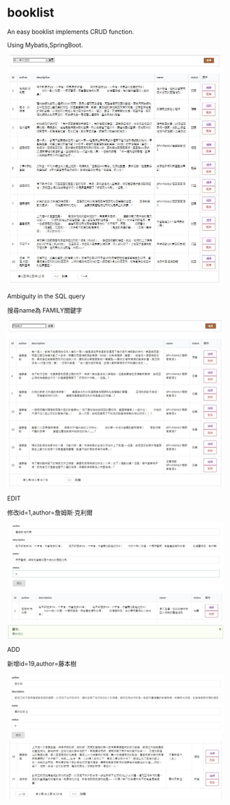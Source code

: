 # booklist
An easy booklist implements CRUD function.

Using Mybatis,SpringBoot.

<img src="images/first.jpg">

Ambiguity in the SQL query 

搜尋name為 FAMILY關鍵字

<img src="images/second.jpg">

EDIT

修改id=1,author=詹姆斯‧克利爾

<img src="images/third.jpg">
<img src="images/fourth.jpg">
<img src="images/fifth.jpg">

ADD

新增id=19,author=藤本樹

<img src="images/sixth.jpg">
<img src="images/seventh.jpg">
